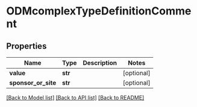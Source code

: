 # ODMcomplexTypeDefinitionComment

## Properties
Name | Type | Description | Notes
------------ | ------------- | ------------- | -------------
**value** | **str** |  | [optional] 
**sponsor_or_site** | **str** |  | [optional] 

[[Back to Model list]](../README.md#documentation-for-models) [[Back to API list]](../README.md#documentation-for-api-endpoints) [[Back to README]](../README.md)


